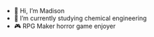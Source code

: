 - 👋 Hi, I’m Madison
- 🏫 I’m currently studying chemical engineering
- 🎮 RPG Maker horror game enjoyer

<!---
MadisonW5/MadisonW5 is a ✨ special ✨ repository because its `README.md` (this file) appears on your GitHub profile.
You can click the Preview link to take a look at your changes.
--->
